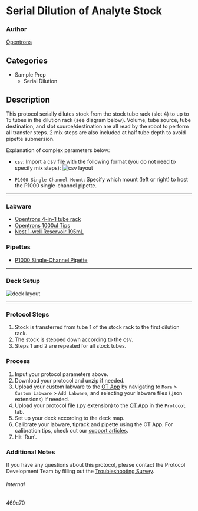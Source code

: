 # Serial Dilution of Analyte Stock

### Author
[Opentrons](https://opentrons.com/)

## Categories
* Sample Prep
	* Serial Dilution

## Description
This protocol serially dilutes stock from the stock tube rack (slot 4) to up to 15 tubes in the dilution rack (see diagram below). Volume, tube source, tube destination, and slot source/destination are all read by the robot to perform all transfer steps. 2 mix steps are also included at half tube depth to avoid pipette submersion.

Explanation of complex parameters below:
* `csv`: Import a csv file with the following format (you do not need to specify mix steps):
![csv layout](https://opentrons-protocol-library-website.s3.amazonaws.com/custom-README-images/469c70/Screen+Shot+2021-11-30+at+10.36.56+AM.png)

* `P1000 Single-Channel Mount`: Specify which mount (left or right) to host the P1000 single-channel pipette.




---

### Labware
* [Opentrons 4-in-1 tube rack](https://shop.opentrons.com/collections/racks-and-adapters/products/tube-rack-set-1)
* [Opentrons 1000ul Tips](https://shop.opentrons.com/collections/opentrons-tips)
* [Nest 1-well Reservoir 195mL](https://shop.opentrons.com/collections/reservoirs/products/nest-1-well-reservoir-195-ml)



### Pipettes
* [P1000 Single-Channel Pipette](https://shop.opentrons.com/collections/ot-2-robot/products/single-channel-electronic-pipette)

---

### Deck Setup
![deck layout](https://opentrons-protocol-library-website.s3.amazonaws.com/custom-README-images/469c70/Screen+Shot+2021-11-30+at+7.51.44+AM.png)

---

### Protocol Steps
1. Stock is transferred from tube 1 of the stock rack to the first dilution rack.
2. The stock is stepped down according to the csv.
3. Steps 1 and 2 are repeated for all stock tubes.


### Process
1. Input your protocol parameters above.
2. Download your protocol and unzip if needed.
3. Upload your custom labware to the [OT App](https://opentrons.com/ot-app) by navigating to `More` > `Custom Labware` > `Add Labware`, and selecting your labware files (.json extensions) if needed.
4. Upload your protocol file (.py extension) to the [OT App](https://opentrons.com/ot-app) in the `Protocol` tab.
5. Set up your deck according to the deck map.
6. Calibrate your labware, tiprack and pipette using the OT App. For calibration tips, check out our [support articles](https://support.opentrons.com/en/collections/1559720-guide-for-getting-started-with-the-ot-2).
7. Hit 'Run'.

### Additional Notes
If you have any questions about this protocol, please contact the Protocol Development Team by filling out the [Troubleshooting Survey](https://protocol-troubleshooting.paperform.co/).

###### Internal
469c70
